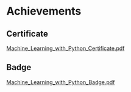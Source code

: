 

# Achievements
## Certificate
[Machine_Learning_with_Python_Certificate.pdf](https://prod-files-secure.s3.us-west-2.amazonaws.com/03e82b26-cccb-4906-bb56-adabcbdc0655/0f35a87e-0c16-48ac-af62-4e4cc34c6a19/Machine_Learning_with_Python_Certificate.pdf?X-Amz-Algorithm=AWS4-HMAC-SHA256&X-Amz-Content-Sha256=UNSIGNED-PAYLOAD&X-Amz-Credential=ASIAZI2LB4662GNWKSVM%2F20250201%2Fus-west-2%2Fs3%2Faws4_request&X-Amz-Date=20250201T041713Z&X-Amz-Expires=3600&X-Amz-Security-Token=IQoJb3JpZ2luX2VjEMT%2F%2F%2F%2F%2F%2F%2F%2F%2F%2FwEaCXVzLXdlc3QtMiJIMEYCIQDcuy92m7i7C1wwOebZrsnIWTxr5DZqjwuFCSXMOGokoQIhAIE%2BnPq3GV7HCek8Or4MiJrzAtbvHe0owK9SsK34gO2TKogECMz%2F%2F%2F%2F%2F%2F%2F%2F%2F%2FwEQABoMNjM3NDIzMTgzODA1IgyUT3FGd%2BzdWcmdFB4q3ANV3rBgX%2Bt0741Ck0lKnEqrm09kx6gvDyWSwegiPlHZpjHfGBB%2FPbcYXHvggFecSQ7uj9IumLcNaJcpsOt%2Fv3rvLVbHTlgw%2FmOKjc%2BxpfCUJaY7PKVIcodWGKNlve1KhPPEJKS5SHREGk5bNpKUqU0gaXHacCGP%2BCYN8h489h395tsI7BdY6VFb5ZF1Trejnhz2vdl%2BthEr9GWQWPHHzsbrz%2FFAJfzJr48Pdec3kZyQtoRMXLx9q4hcOYSIIFq8bR%2BZwb2X5VZRx%2FQLGpBax44PsI16uBcdJlGdsAHNgvQ5SNwlkqEh8FPSysLGUg0lEMbOSLE782xbvEdjezGM%2B%2Flx2v1PfQaWXwgZGXbrQRBwkMd68oN1SqvPQy6e0xn3ZeWqrWDP9fFqpyjBoES9wONdr5y8lrdhzaZzLYo08SyigtlqgAmTPTPpe6qJKLrnhbXdQo5SC9cniQ1LGNnykXd5zGSzeEz41B%2FrCjEVfY92wIDLDt62urmgjz8NoZSmodNYsTLFvRb0AcdwJy9lVL59IwzDw6CSOJ%2FLWU1eh21b%2FJ0Fbu9tadarorTjHvogYOmyOVQL%2FkVLhH%2BRsnDgd69gSzmmvZb0baL%2FF3f9lD7QxvzCgFHKII1FoWFVTzDppfa8BjqkAQZrkqHXrUdWxe7pasiYCPhAwf0lAEZTOKB2ijzDZ9ucF4ZLDEqamkC6iXPFIoKolKfZJLk7rUXoTiN3lQge%2F84sHEgVuHLbziN93TdD%2BiMOscXSUUQqyZsrlFwazeeoSduP9fsdkh%2BQa8G50LRkZ4Nxj5WFkH0ZifL9YeEY21Ov0bS1pFgErTZWCT6hkAyUOF2G4c88r%2BGh9Ru%2BhG2BA4rLu2Xt&X-Amz-Signature=2f85b9ef95a6d375a2c43213fc0205c61146376aeeccc8b9f88695d7665b5344&X-Amz-SignedHeaders=host&x-id=GetObject)
## Badge
[Machine_Learning_with_Python_Badge.pdf](https://prod-files-secure.s3.us-west-2.amazonaws.com/03e82b26-cccb-4906-bb56-adabcbdc0655/ff622a22-73d6-44e3-9c7b-e89a8e61b7aa/Machine_Learning_with_Python_Badge.pdf?X-Amz-Algorithm=AWS4-HMAC-SHA256&X-Amz-Content-Sha256=UNSIGNED-PAYLOAD&X-Amz-Credential=ASIAZI2LB4662GNWKSVM%2F20250201%2Fus-west-2%2Fs3%2Faws4_request&X-Amz-Date=20250201T041713Z&X-Amz-Expires=3600&X-Amz-Security-Token=IQoJb3JpZ2luX2VjEMT%2F%2F%2F%2F%2F%2F%2F%2F%2F%2FwEaCXVzLXdlc3QtMiJIMEYCIQDcuy92m7i7C1wwOebZrsnIWTxr5DZqjwuFCSXMOGokoQIhAIE%2BnPq3GV7HCek8Or4MiJrzAtbvHe0owK9SsK34gO2TKogECMz%2F%2F%2F%2F%2F%2F%2F%2F%2F%2FwEQABoMNjM3NDIzMTgzODA1IgyUT3FGd%2BzdWcmdFB4q3ANV3rBgX%2Bt0741Ck0lKnEqrm09kx6gvDyWSwegiPlHZpjHfGBB%2FPbcYXHvggFecSQ7uj9IumLcNaJcpsOt%2Fv3rvLVbHTlgw%2FmOKjc%2BxpfCUJaY7PKVIcodWGKNlve1KhPPEJKS5SHREGk5bNpKUqU0gaXHacCGP%2BCYN8h489h395tsI7BdY6VFb5ZF1Trejnhz2vdl%2BthEr9GWQWPHHzsbrz%2FFAJfzJr48Pdec3kZyQtoRMXLx9q4hcOYSIIFq8bR%2BZwb2X5VZRx%2FQLGpBax44PsI16uBcdJlGdsAHNgvQ5SNwlkqEh8FPSysLGUg0lEMbOSLE782xbvEdjezGM%2B%2Flx2v1PfQaWXwgZGXbrQRBwkMd68oN1SqvPQy6e0xn3ZeWqrWDP9fFqpyjBoES9wONdr5y8lrdhzaZzLYo08SyigtlqgAmTPTPpe6qJKLrnhbXdQo5SC9cniQ1LGNnykXd5zGSzeEz41B%2FrCjEVfY92wIDLDt62urmgjz8NoZSmodNYsTLFvRb0AcdwJy9lVL59IwzDw6CSOJ%2FLWU1eh21b%2FJ0Fbu9tadarorTjHvogYOmyOVQL%2FkVLhH%2BRsnDgd69gSzmmvZb0baL%2FF3f9lD7QxvzCgFHKII1FoWFVTzDppfa8BjqkAQZrkqHXrUdWxe7pasiYCPhAwf0lAEZTOKB2ijzDZ9ucF4ZLDEqamkC6iXPFIoKolKfZJLk7rUXoTiN3lQge%2F84sHEgVuHLbziN93TdD%2BiMOscXSUUQqyZsrlFwazeeoSduP9fsdkh%2BQa8G50LRkZ4Nxj5WFkH0ZifL9YeEY21Ov0bS1pFgErTZWCT6hkAyUOF2G4c88r%2BGh9Ru%2BhG2BA4rLu2Xt&X-Amz-Signature=4b0ee5b4a3be6c845408635b48c99f49c39a69980aa1ef899df3e87621a07a3f&X-Amz-SignedHeaders=host&x-id=GetObject)